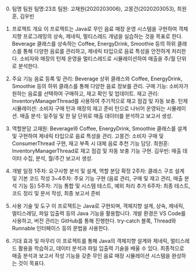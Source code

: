 0. 팀명 팀원
팀명:23조
팀원: 고재원(2020203006), 고몽건(2020203053), 최원훈, 김우빈

1. 프로젝트 개요
이 프로젝트는 Java로 무인 음료 매장 운영 시스템을 구현하여 객체지향 프로그래밍의 상속, 제네릭, 멀티스레드 개념을 실습하는 것을 목표로 한다. Beverage 클래스를 상속하는 Coffee, EnergyDrink, Smoothie 등의 하위 클래스를 통해 다양한 음료를 관리하고, 제네릭 타입으로 음료 특성을 안전하게 처리한다. 소비자와 매장의 턴제 운영을 멀티스레드로 시뮬레이션하여 매출을 주/월 단위로 분석한다.

2. 주요 기능
음료 등록 및 관리: Beverage 상위 클래스와 Coffee, EnergyDrink, Smoothie 등의 하위 클래스를 통해 다양한 음료 정보를 관리.
구매 기능: 소비자가 원하는 음료를 선택하여 구매하고, 재고 확인 및 업데이트.
재고 관리: InventoryManagerThread를 사용하여 주기적으로 재고 점검 및 자동 보충.
턴제 시뮬레이션: 소비자 구매 턴과 매장의 재고 준비 턴으로 나뉘어 운영되는 시뮬레이션.
매출 분석: 일주일 및 한 달 단위로 매출 데이터를 분석하고 보고서 생성.

3. 역할분담
고재원: Beverage와 Coffee, EnergyDrink, Smoothie 클래스를 설계 및 구현하여 제네릭 타입으로 음료 특성을 관리.
고몽건: 소비자 구매 및 ConsumerThread 구현, 재고 부족 시 대체 음료 추천 기능 담당.
최원훈: InventoryManagerThread로 재고 점검 및 자동 보충 기능 구현.
김우빈: 매출 데이터 수집, 분석, 월/주간 보고서 생성.

4. 개발 일정
1주차: 요구사항 분석 및 설계, 역할 분담 확정
2주차: 클래스 구조 설계 및 기본 코드 작성
3~4주차: 주요 기능 구현 (음료 관리, 구매 및 재고 관리, 매출 분석 기능 등)
5주차: 기능 통합 및 시스템 테스트, 예외 처리 추가
6주차: 최종 테스트, 코드 정리 및 문서 작성, 최종 보고서 준비

5. 사용 기술 및 도구
이 프로젝트는 Java로 구현되며, 객체지향 설계, 상속, 제네릭, 멀티스레딩, 파일 입출력 등의 Java 기능을 활용합니다.
개발 환경은 VS Code를 사용하고, 버전 관리는 GitHub를 통해 진행한다. try-catch 블록, Thread와 Runnable 인터페이스 등의 문법을 사용한다.

6. 기대 효과 및 마무리
이 프로젝트를 통해 Java의 객체지향 설계와 제네릭, 멀티스레드 활용을 학습하고, 데이터 분석과 파일 입출력 기술을 배울 수 있다. 최종적으로 매출 분석과 보고서 작성 기능을 갖춘 무인 음료 매장 시뮬레이션 시스템을 완성하는 것이 목표다.


